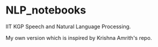 # NLP_notebooks
IIT KGP Speech and Natural Language Processing. 

My own version which is inspired by Krishna Amrith's repo.
